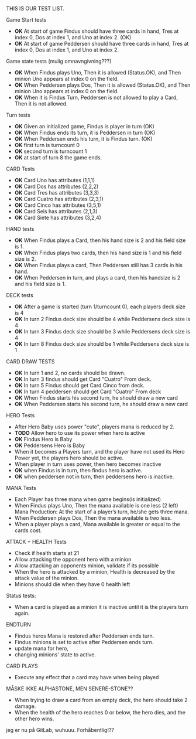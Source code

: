 THIS IS OUR TEST LIST.

Game Start tests
* **OK** At start of game Findus should have three cards in hand, Tres at index 0, Dos at index 1, and Uno at index 2. (OK)
* **OK** At start of game Peddersen should have three cards in hand, Tres at index 0, Dos at index 1, and Uno at index 2.

Game state tests (mulig omnavngivning???)
* **OK** When Findus plays Uno, Then it is allowed (Status.OK),
  and Then minion Uno appears at index 0 on the field.
* **OK** When Peddersen plays Dos, Then it is allowed (Status.OK),
  and Then minion Uno appears at index 0 on the field.
* **OK** When it is Findus Turn, Peddersen is not allowed to play a Card, Then it is not allowed.

Turn tests
* **OK** Given an initialized game, Findus is player in turn (OK)
* **OK** When Findus ends its turn, it is Peddersen in turn (OK)
* **OK** When Peddersen ends his turn, it is Findus turn. (OK)
* **OK** first turn is turncount 0
* **OK** second turn is turncount 1
* **OK** at start of turn 8 the game ends.


CARD Tests
* **OK** Card Uno has attributes (1,1,1)
* **OK** Card Dos has attributes (2,2,2)
* **OK** Card Tres has attributes (3,3,3)
* **OK** Card Cuatro has attributes (2,3,1)
* **OK** Card Cinco has attributes (3,5,1)
* **OK** Card Seis has attributes (2,1,3)
* **OK** Card Siete has attributes (3,2,4)

HAND tests
* **OK** When Findus plays a Card, then his hand size is 2 and his field size is 1.
* **OK** When Findus plays two cards, then his hand size is 1 and his field size is 2.
* **OK** When Findus plays a card, Then Peddersen still has 3 cards in his hand.
* **OK** When Peddersen in turn, and plays a card, then his handsize is 2 and his field size is 1.

DECK tests
* **OK** After a game is started (turn 1/turncount 0), each players deck size is 4
* **OK** In turn 2 Findus deck size should be 4 while Peddersens deck size is 4
* **OK** In turn 3 Findus deck size should be 3 while Peddersens deck size is 4
* **OK** In turn 8 Findus deck size should be 1 while Peddersens deck size is 1

CARD DRAW TESTS
* **OK** In turn 1 and 2, no cards should be drawn.
* **OK** In turn 3 findus should get Card "Cuatro" From deck.
* **OK** In turn 5 Findus should get Card Cinco from deck.
* **OK** In turn 4 peddersen should get Card "Cuatro" From deck
* **OK** When Findus starts his second turn, he should draw a new card
* **OK** When Peddersen starts his second turn, he should draw a new card

HERO Tests
* After Hero Baby uses power "cute", players mana is reduced by 2.
* **TODO** Allow hero to use its power when hero is active
* **OK** Findus Hero is Baby
* **OK** Peddersens Hero is Baby
* When it becomes a Players turn, and the player have not used its Hero Power yet, the players hero should be active.
* When player in turn uses power, then hero becomes inactive
* **OK** when Findus is in turn, then findus hero is active.
* **OK** when peddersen not in turn, then peddersens hero is inactive.


MANA Tests
* Each Player has three mana when game begins(is initialized)
* When Findus plays Uno, Then the mana available is one less (2 left)
  Mana Production: At the start of a player’s turn, he/she gets three mana.
* When Peddersen plays Dos, Then the mana available is two less.
* When a player plays a card, Mana available is greater or equal to the cards cost.

ATTACK + HEALTH Tests
* Check if health starts at 21
* Allow attacking the opponent hero with a minion
* Allow attacking an opponents minion, validate if its possible
* When the hero is attacked by a minion, Health is decreased by the attack value of the minion.
* Minions should die when they have 0 health left

Status tests:
* When a card is played as a minion it is inactive until it is the players turn again.

ENDTURN
* Findus heros Mana is restored after Peddersen ends turn.
* Findus minions is set to active after Peddersen ends turn.
* update mana for hero,
* changing minions' state to active.

CARD PLAYS
* Execute any effect that a card may have when being played

MÅSKE IKKE ALPHASTONE, MEN SENERE-STONE??
* When trying to draw a card from an empty deck, the hero should take 2 damage.
* When the health of the hero reaches 0 or below, the hero dies, and the other hero wins.

jeg er nu på GitLab, wuhuuu. Forhåbentlig!??